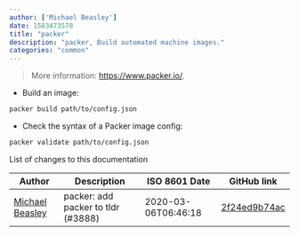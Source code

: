 ```yaml
---
author: ['Michael Beasley']
date: 1583473578
title: "packer"
description: "packer, Build automated machine images."
categories: "common"
---
```

> More information: <https://www.packer.io/>.

- Build an image:

```bash
packer build path/to/config.json
```

- Check the syntax of a Packer image config:

```bash
packer validate path/to/config.json
```
List of changes to this documentation


Author | Description | ISO 8601 Date | GitHub link
------|-----|-----|-----
[Michael Beasley](mailto:youvegotmoxie@gmail.com) | packer: add packer to tldr (#3888) | 2020-03-06T06:46:18 | [2f24ed9b74ac](https://github.com/tldr-pages/tldr/commit/2f24ed9b74accdc31e470c3a295d9b464c84a26c)

